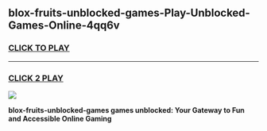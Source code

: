 
## blox-fruits-unblocked-games-Play-Unblocked-Games-Online-4qq6v
<h3>
<a href="https://premium76.site?title=blox-fruits-unblocked-games&ref=25A">CLICK TO PLAY</a></h3>
<hr>

<h3>
<a href="https://premium76.site?title=blox-fruits-unblocked-games&ref=25A">CLICK 2 PLAY</a>
  
</h3>

<a href="https://premium76.site?title=blox-fruits-unblocked-games&ref=25A"><img src="https://clearcache.store/games.png"></a>


**blox-fruits-unblocked-games games unblocked: Your Gateway to Fun and Accessible Online Gaming**
